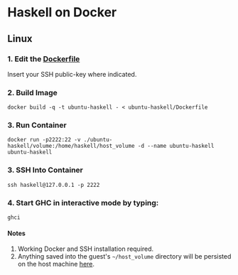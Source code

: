 # Haskell on Docker 

## Linux

### 1. Edit the [Dockerfile](ubuntu-haskell/Dockerfile)
Insert your SSH public-key where indicated.
         
### 2. Build Image
```shell
docker build -q -t ubuntu-haskell - < ubuntu-haskell/Dockerfile
```

### 3. Run Container
```shell
docker run -p2222:22 -v ./ubuntu-haskell/volume:/home/haskell/host_volume -d --name ubuntu-haskell ubuntu-haskell 
```

### 3. SSH Into Container
```shell
ssh haskell@127.0.0.1 -p 2222 
```

### 4. Start GHC in interactive mode by typing:
```shell
ghci
```

#### Notes
1. Working Docker and SSH installation required.
2. Anything saved into the guest's `~/host_volume` directory will be persisted on the host machine [here](ubuntu-haskell/volume).
